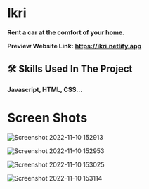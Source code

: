 # Ikri

**Rent a car at the comfort of your home.**

**Preview Website Link: https://ikri.netlify.app**



## 🛠 Skills Used In The Project
**Javascript, HTML, CSS...**



# Screen Shots

![Screenshot 2022-11-10 152913](https://user-images.githubusercontent.com/113119718/201119490-2b585fa1-b77d-4071-8c1a-f55597dd2aa4.png)

![Screenshot 2022-11-10 152953](https://user-images.githubusercontent.com/113119718/201119498-2544fc5b-e038-446a-8085-58d630f756e5.png)

![Screenshot 2022-11-10 153025](https://user-images.githubusercontent.com/113119718/201119502-677240a5-93ae-407a-ac2e-62f3e22f5be4.png)

![Screenshot 2022-11-10 153114](https://user-images.githubusercontent.com/113119718/201119504-4998b801-9678-45aa-b93c-4aa43b677d45.png)
